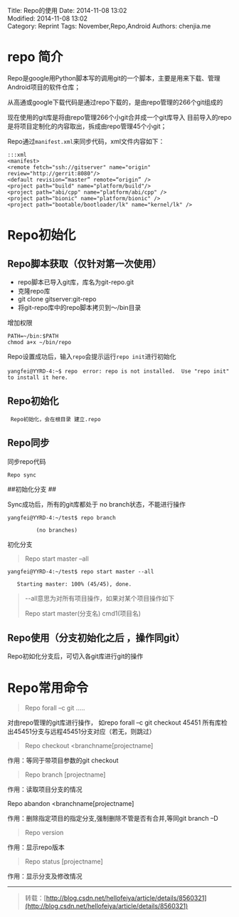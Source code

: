 Title: Repo的使用
Date: 2014-11-08 13:02  
Modified: 2014-11-08 13:02  
Category: Reprint
Tags: November,Repo,Android
Authors: chenjia.me

# repo 简介 #

Repo是google用Python脚本写的调用git的一个脚本，主要是用来下载、管理Android项目的软件仓库；

从高通或google下载代码是通过repo下载的，是由repo管理的266个git组成的

现在使用的git库是将由repo管理266个小git合并成一个git库导入
目前导入的repo是将项目定制化的内容取出，拆成由repo管理45个小git；

Repo通过`manifest.xml`来同步代码，xml文件内容如下：
 	
	:::xml
	<manifest>
   	<remote fetch="ssh://gitserver" name="origin" review="http://gerrit:8080"/>  
    <default revision=“master” remote=“origin” />     
    <project path="build" name="platform/build"/>
    <project path="abi/cpp" name="platform/abi/cpp" />
    <project path="bionic" name="platform/bionic" />
   	<project path="bootable/bootloader/lk" name="kernel/lk" />

# Repo初始化 #

## Repo脚本获取（仅针对第一次使用） ##

+ repo脚本已导入git库，库名为git-repo.git
+ 克隆repo库
+ git clone gitserver:git-repo
+ 将git-repo库中的repo脚本拷贝到～/bin目录

增加权限

    PATH=~/bin:$PATH
    chmod a+x ~/bin/repo

Repo设置成功后，输入`repo`会提示运行`repo init`进行初始化

	yangfei@YYRD-4:~$ repo　error: repo is not installed.  Use "repo init" to install it here.

## Repo初始化 ##

     Repo初始化，会在根目录 建立.repo

## Repo同步 ##

同步repo代码

    Repo sync

##初始化分支 ##

Sync成功后，所有的git库都处于 no branch状态，不能进行操作

	yangfei@YYRD-4:~/test$ repo branch

             (no branches)

初化分支


> Repo start master –all

    yangfei@YYRD-4:~/test$ repo start master --all

       Starting master: 100% (45/45), done.

   > --all意思为对所有项目操作，如果对某个项目操作如下
> 
>   Repo start master(分支名) cmd1(项目名)

## Repo使用（分支初始化之后 ，操作同git） ##

 Repo初如化分支后，可切入各git库进行git的操作

# Repo常用命令 #

 

> Repo forall –c git …..
          
对由repo管理的git库进行操作，
如repo forall –c git checkout  45451
所有库检出45451分支与远程45451分支对应（若无，则跳过）

> Repo checkout <branchname[projectname] 

 作用：等同于带项目参数的git checkout

> Repo branch [projectname]

作用：读取项目分支的情况

Repo abandon <branchname[projectname]

作用：删除指定项目的指定分支,强制删除不管是否有合并,等同git branch –D

> Repo version

作用：显示repo版本

>  Repo status [projectname] 

作用：显示分支及修改情况


----------

> 转载：[http://blog.csdn.net/hellofeiya/article/details/8560321](http://blog.csdn.net/hellofeiya/article/details/8560321)